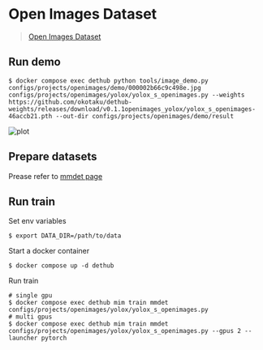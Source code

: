 # Open Images Dataset

> [Open Images Dataset](https://arxiv.org/abs/1811.00982)

## Run demo

```
$ docker compose exec dethub python tools/image_demo.py configs/projects/openimages/demo/000002b66c9c498e.jpg configs/projects/openimages/yolox/yolox_s_openimages.py --weights https://github.com/okotaku/dethub-weights/releases/download/v0.1.1openimages_yolox/yolox_s_openimages-46accb21.pth --out-dir configs/projects/openimages/demo/result
```

![plot](demo/000000000025_demo.jpg)

## Prepare datasets

Prease refer to [mmdet page](https://github.com/open-mmlab/mmdetection/blob/dev-3.x/configs/openimages/README.md)

## Run train

Set env variables

```
$ export DATA_DIR=/path/to/data
```

Start a docker container

```
$ docker compose up -d dethub
```

Run train

```
# single gpu
$ docker compose exec dethub mim train mmdet configs/projects/openimages/yolox/yolox_s_openimages.py
# multi gpus
$ docker compose exec dethub mim train mmdet configs/projects/openimages/yolox/yolox_s_openimages.py --gpus 2 --launcher pytorch
```

